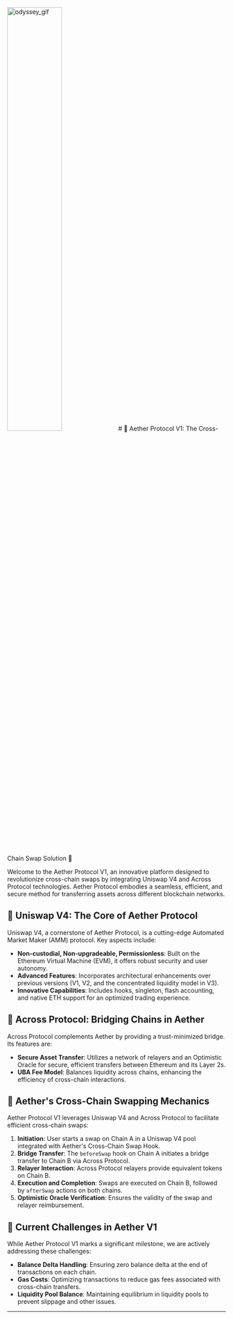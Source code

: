 <img src="./DALL·E 2024-01-04 19.24.09 - Create a 16-bit pixel art image visualizing 'Aether' with a solarpunk vibe, where data streams connect different planets. Each planet is a hub of sust.png" alt="odyssey_gif" width="50%" />
# 🌌 Aether Protocol V1: The Cross-Chain Swap Solution 🌌

Welcome to the Aether Protocol V1, an innovative platform designed to revolutionize cross-chain swaps by integrating Uniswap V4 and Across Protocol technologies. Aether Protocol embodies a seamless, efficient, and secure method for transferring assets across different blockchain networks.

## 🦄 Uniswap V4: The Core of Aether Protocol
Uniswap V4, a cornerstone of Aether Protocol, is a cutting-edge Automated Market Maker (AMM) protocol. Key aspects include:
- **Non-custodial, Non-upgradeable, Permissionless**: Built on the Ethereum Virtual Machine (EVM), it offers robust security and user autonomy.
- **Advanced Features**: Incorporates architectural enhancements over previous versions (V1, V2, and the concentrated liquidity model in V3).
- **Innovative Capabilities**: Includes hooks, singleton, flash accounting, and native ETH support for an optimized trading experience.

## 🌉 Across Protocol: Bridging Chains in Aether
Across Protocol complements Aether by providing a trust-minimized bridge. Its features are:
- **Secure Asset Transfer**: Utilizes a network of relayers and an Optimistic Oracle for secure, efficient transfers between Ethereum and its Layer 2s.
- **UBA Fee Model**: Balances liquidity across chains, enhancing the efficiency of cross-chain interactions.

## 🔀 Aether's Cross-Chain Swapping Mechanics
Aether Protocol V1 leverages Uniswap V4 and Across Protocol to facilitate efficient cross-chain swaps:
1. **Initiation**: User starts a swap on Chain A in a Uniswap V4 pool integrated with Aether's Cross-Chain Swap Hook.
2. **Bridge Transfer**: The `beforeSwap` hook on Chain A initiates a bridge transfer to Chain B via Across Protocol.
3. **Relayer Interaction**: Across Protocol relayers provide equivalent tokens on Chain B.
4. **Execution and Completion**: Swaps are executed on Chain B, followed by `afterSwap` actions on both chains.
5. **Optimistic Oracle Verification**: Ensures the validity of the swap and relayer reimbursement.

## 🚩 Current Challenges in Aether V1
While Aether Protocol V1 marks a significant milestone, we are actively addressing these challenges:
- **Balance Delta Handling**: Ensuring zero balance delta at the end of transactions on each chain.
- **Gas Costs**: Optimizing transactions to reduce gas fees associated with cross-chain transfers.
- **Liquidity Pool Balance**: Maintaining equilibrium in liquidity pools to prevent slippage and other issues.

---
